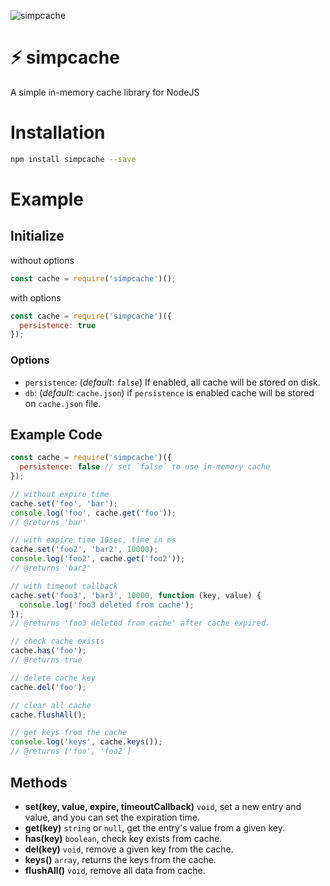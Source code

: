 ![simpcache](https://socialify.git.ci/bayungrh/simpcache/image?description=1&descriptionEditable=A%20simple%20in-memory%20cache%20library%20for%20NodeJS&font=KoHo&forks=1&language=1&name=1&owner=1&pattern=Charlie%20Brown&pulls=1&stargazers=1&theme=Dark)

# ⚡️ simpcache

A simple in-memory cache library for NodeJS

# Installation
```bash
npm install simpcache --save
```

# Example
## Initialize
without options
```javascript
const cache = require('simpcache')();
```
with options
```javascript
const cache = require('simpcache')({
  persistence: true
});
```

### Options
- `persistence`: (*default*: `false`) If enabled, all cache will be stored on disk.
- `db`: (*default*: `cache.json`) if `persistence` is enabled cache will be stored on `cache.json` file.

## Example Code
```javascript
const cache = require('simpcache')({
  persistence: false // set `false` to use in-memory cache
});

// without expire time
cache.set('foo', 'bar');
console.log('foo', cache.get('foo'));
// @returns 'bar'

// with expire time 10sec, time in ms
cache.set('foo2', 'bar2', 10000);
console.log('foo2', cache.get('foo2'));
// @returns 'bar2'

// with timeout callback
cache.set('foo3', 'bar3', 10000, function (key, value) {
  console.log('foo3 deleted from cache');
});
// @returns 'foo3 deleted from cache' after cache expired.

// check cache exists
cache.has('foo');
// @returns true

// delete cache key
cache.del('foo');

// clear all cache
cache.flushAll();

// get keys from the cache
console.log('keys', cache.keys());
// @returns ['foo', 'foo2']
```

## Methods
- **set(key, value, expire, timeoutCallback)** `void`, set a new entry and value, and you can set the expiration time.
- **get(key)** `string` or `null`, get the entry's value from a given key.
- **has(key)** `boolean`, check key exists from cache.
- **del(key)** `void`, remove a given key from the cache.
- **keys()** `array`, returns the keys from the cache.
- **flushAll()** `void`, remove all data from cache.